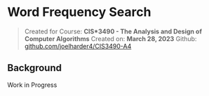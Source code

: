 # Word Frequency Search
> Created for Course: **CIS\*3490 - The Analysis and Design of Computer Algorithms**
> Created on: **March 28, 2023**
> Github: [github.com/joelharder4/CIS3490-A4](https://github.com/joelharder4/CIS3490-A4/)

## Background

Work in Progress
